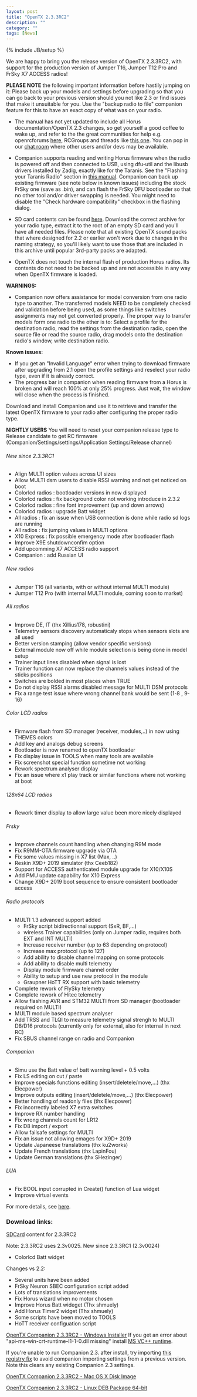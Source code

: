 ```yaml
---
layout: post
title: "OpenTX 2.3.3RC2"
description: ""
category: ""
tags: [News]
---
```

{% include JB/setup %}

We are happy to bring you the release version of OpenTX 2.3.3RC2, with support for the production version of Jumper T16, Jumper T12 Pro and FrSky X7 ACCESS radios!

**PLEASE NOTE** the following important information before hastily jumping on it:
Please back up your models and settings before upgrading so that you can go back to your previous version should you not like 2.3 or find issues that make it unsuitable for you. Use the "backup radio to file" companion feature for this to have an exact copy of what was on your radio.

- The manual has not yet updated to include all Horus documentation/OpenTX 2.3 changes, so get yourself a good coffee to wake up, and refer to the the great communities for help e.g. openrcforums [here](http://openrcforums.com/forum/viewforum.php?f=45), RCGroups and threads like [this one](https://www.rcgroups.com/forums/showthread.php?2823315-OpenTx-2-2). You can pop in our [chat room](https://discord.gg/CZCwVx2) where other users and/or devs may be available.

- Companion supports reading and writing Horus firmware when the radio is powered off and then connected to USB, using dfu-util and the libusb drivers installed by Zadig, exactly like for the Taranis. See the "Flashing your Taranis Radio" section in [this manual](https://opentx.gitbooks.io/manual-for-opentx-2-2/content/companion-introduction.html). Companion can back up existing firmware (see note below in known issues) including the stock FrSky one (save as .bin), and can flash the FrSky DFU bootloader so that no other tool and/or driver swapping is needed. You might need to disable the "Check hardware compatibility" checkbox in the flashing dialog.

- SD card contents can be found [here](http://downloads.open-tx.org/2.3/rc/sdcard/). Download the correct archive for your radio type, extract it to the root of an empty SD card and you'll have all needed files. Please note that all existing OpenTX sound packs that where designed for 2.2 or earlier won't work due to changes in the naming strategy, so you'll likely want to use those that are included in this archive until popular 3rd-party packs are adapted.

- OpenTX does not touch the internal flash of production Horus radios. Its contents do not need to be backed up and are not accessible in any way when OpenTX firmware is loaded.

**WARNINGS:**
- Companion now offers assistance for model conversion from one radio type to another. The transferred models NEED to be completely checked and validation before being used, as some things like switches assignments may not get converted properly. The proper way to transfer models form one radio to the other is to: Select a profile for the destination radio, read the settings from the destination radio, open the source file or read the source radio, drag models onto the destination radio's window, write destination radio.

**Known issues:**

- If you get an "Invalid Language" error when trying to download firmware after upgrading from 2.1 open the profile settings and reselect your radio type, even if it is already correct.
- The progress bar in companion when reading firmware from a Horus is broken and will reach 100% at only 25% progress. Just wait, the window will close when the process is finished.

Download and install Companion and use it to retrieve and transfer the latest OpenTX firmware to your radio after configuring the proper radio type.

**NIGHTLY USERS**
You will need to reset your companion release type to Release candidate to get RC firmware (Companion/Settings/settings/Application Settings/Release channel)

###### New since 2.3.3RC1
- Align MULTI option values across UI sizes
- Allow MULTI dsm users to disable RSSI warning and not get noticed on boot
- Colorlcd radios : bootloader versions in now displayed
- Colorlcd radios : fix background color not working introduce in 2.3.2
- Colorlcd radios : fine font improvement (up and down arrows)
- Colorlcd radios : upgrade Batt widget
- All radios : fix an issue when USB connection is done while radio sd logs are running
- All radios : fix jumping values in MULTI options
- X10 Express : fix possible emergency mode after bootloader flash
- Improve X9E shutdownconfim option
- Add upcomming X7 ACCESS radio support
- Companion : add Russian UI

###### New radios
- Jumper T16 (all variants, with or without internal MULTI module)
- Jumper T12 Pro (with internal MULTI module, coming soon to market)

###### All radios
- Improve DE, IT (thx Xillius178, robustini) 
- Telemetry sensors discovery automaticaly stops when sensors slots are all used
- Better version stamping (allow vendor specific versions)
- External module now off while module selection is being done in model setup
- Trainer input lines disabled when signal is lost
- Trainer function can now replace the channels values instead of the sticks positions
- Switches are bolded in most places when TRUE
- Do not display RSSI alarms disabled message for MULTI DSM protocols
- Fix a range test issue where wrong channel bank would be sent (1-8 , 9-16)

###### Color LCD radios
- Firmware flash from SD manager (receiver, modules,..) in now using THEMES colors
- Add key and analogs debug screens
- Bootloader is now renamed to openTX bootloader
- Fix display issue in TOOLS when many tools are available
- Fix screenshot special function sometime not working
- Rework spectrum analyser display
- Fix an issue where x1 play track or similar functions where not working at boot

###### 128x64 LCD radios
- Rework timer display to allow large value been more nicely displayed

###### Frsky
- Improve channels count handling when changing R9M mode
- Fix R9MM-OTA firmware upgrade via OTA
- Fix some values missing in X7 list (Max, ..)
- Reskin X9D+ 2019 simulator (thx Ceeb182)
- Support for ACCESS authenticated module upgrade for X10/X10S
- Add PMU update capability for X10 Express
- Change X9D+ 2019 boot sequence to ensure consistent bootloader access

###### Radio protocols
- MULTI 1.3 advanced support added
    * FrSky script bidirectionnal support (SxR, BF,...)
    * wireless Trainer capabilities (only on Jumper radio, requires both EXT and INT MULTI) 
    * Increase receiver number (up to 63 depending on protocol)
    * Increase max protocol (up to 127)
    * Add ability to disable channel mapping on some protocols
    * Add ability to disable multi telemetry
    * Display module firmware channel order
    * Ability to setup and use new protocol in the module
    * Graupner HoTT RX support with basic telemetry
- Complete rework of FlySky telemetry
- Complete rework of Hitec telemetry
- Allow flashing AVR and STM32 MULTI from SD manager (bootloader required on MULTI)
- MULTI module based spectrum analyser
- Add TRSS and TLQI to measure telemetry signal strengh to MULTI D8/D16 protocols (currently only for external, also for internal in next RC)
- Fix SBUS channel range on radio and Companion

###### Companion
- Simu use the Batt value of batt warning level + 0.5 volts
- Fix LS editing on cut / paste
- Improve specials functions editing (insert/deletele/move,...) (thx Elecpower)
- Improve outputs editing (insert/deletele/move,...) (thx Elecpower)
- Better handling of readonly files (thx Elecpower)
- Fix incorrectly labeled X7 extra switches
- Improve RX number handling
- Fix wrong channels count for LR12
- Fix D8 import / export
- Allow failsafe settings for MULTI
- Fix an issue not allowing emages for X9D+ 2019
- Update Japaneese translations (thx ku2works)
- Update French translations (thx LapinFou)
- Update German translations (thx SHezinger)

###### LUA
- Fix BOOL input corrupted in Create() function of Lua widget
- Improve virtual events

For more details, see [here](https://github.com/opentx/opentx/milestone/48?closed=1).


### Download links:

[SDCard](http://downloads.open-tx.org/2.3/rc/sdcard/) content for 2.3.3RC2

Note: 2.3.3RC2 uses 2.3v0025.
New since 2.3.3RC1 (2.3v0024)
- Colorlcd Batt widget

Changes vs 2.2:
- Several units have been added
- FrSky Neuron SBEC configuration script added
- Lots of translations improvements
- Fix Horus wizard when no motor chosen
- Improve Horus Batt wideget (Thx shmuely)
- Add Horus Timer2 widget (Thx shmuely)
- Some scripts have been moved to TOOLS
- HoTT receiver configuation script

[OpenTX Companion 2.3.3RC2  - Windows Installer](http://downloads.open-tx.org/2.3/rc/companion/windows/companion-windows-2.3.3RC2.exe)
If you get an error about "api-ms-win-crt-runtime-I1-1-0.dll missing" install [MS VC++ runtime](https://support.microsoft.com/en-us/help/2999226/update-for-universal-c-runtime-in-windows).

If you're unable to run Companion 2.3. after install, try importing [this registry fix](http://downloads.open-tx.org/tools/remove_companion22_settings_noimport.zip) to avoid companion importing settings from a previous version. Note this clears any existing Companion 2.3 settings.

[OpenTX Companion 2.3.3RC2  - Mac OS X Disk Image](http://downloads.open-tx.org/2.3/rc/companion/macosx/opentx-companion-2.3.3RC2.dmg)

[OpenTX Companion 2.3.3RC2  - Linux DEB Package 64-bit](http://downloads.open-tx.org/2.3/rc/companion/linux/companion23_2.3.3RC2_amd64.deb)

